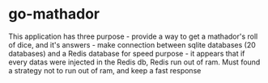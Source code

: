 # go-mathador
This application has three purpose
    - provide a way to get a mathador's roll of dice, and it's answers
    - make connection between sqlite databases (20 databases) and a Redis database for speed purpose
    - it appears that if every datas were injected in the Redis db, Redis run out of ram. Must found a strategy not to run out of ram, and keep a fast response
